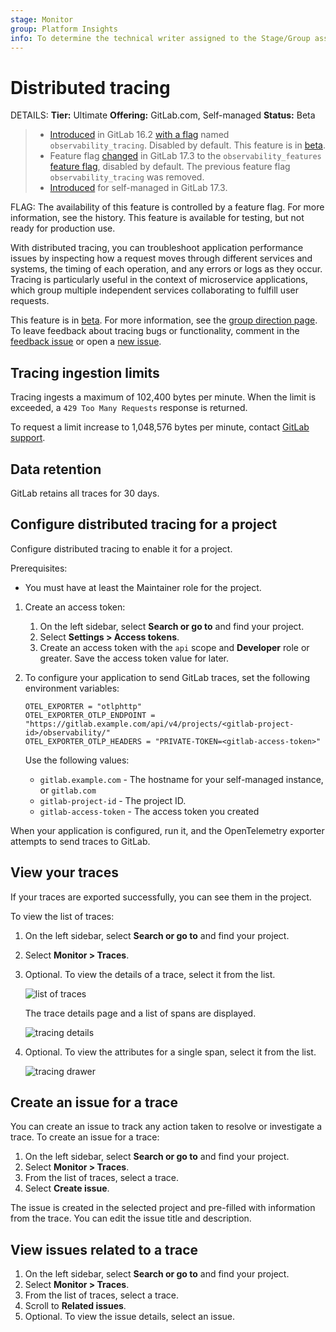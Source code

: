 ```yaml
---
stage: Monitor
group: Platform Insights
info: To determine the technical writer assigned to the Stage/Group associated with this page, see https://handbook.gitlab.com/handbook/product/ux/technical-writing/#assignments
---
```


# Distributed tracing

DETAILS:
**Tier:** Ultimate
**Offering:** GitLab.com, Self-managed
**Status:** Beta

> - [Introduced](https://gitlab.com/gitlab-org/gitlab/-/merge_requests/124966) in GitLab 16.2 [with a flag](../administration/feature_flags.md) named `observability_tracing`. Disabled by default. This feature is in [beta](../policy/experiment-beta-support.md#beta).
> - Feature flag [changed](https://gitlab.com/gitlab-org/gitlab/-/merge_requests/158786) in GitLab 17.3 to the `observability_features` [feature flag](../administration/feature_flags.md), disabled by default. The previous feature flag `observability_tracing` was removed.
> - [Introduced](https://gitlab.com/groups/gitlab-org/opstrace/-/epics/100) for self-managed in GitLab 17.3.

FLAG:
The availability of this feature is controlled by a feature flag.
For more information, see the history.
This feature is available for testing, but not ready for production use.

With distributed tracing, you can troubleshoot application performance issues by inspecting how a request moves through different services and systems, the timing of each operation, and any errors or logs as they occur. Tracing is particularly useful in the context of microservice applications, which group multiple independent services collaborating to fulfill user requests.

This feature is in [beta](../policy/experiment-beta-support.md). For more information, see the [group direction page](https://about.gitlab.com/direction/monitor/observability/). To leave feedback about tracing bugs or functionality, comment in the [feedback issue](https://gitlab.com/gitlab-org/opstrace/opstrace/-/issues/2590) or open a [new issue](https://gitlab.com/gitlab-org/opstrace/opstrace/-/issues/new).

## Tracing ingestion limits

Tracing ingests a maximum of 102,400 bytes per minute.
When the limit is exceeded, a `429 Too Many Requests` response is returned.

To request a limit increase to 1,048,576 bytes per minute, contact [GitLab support](https://about.gitlab.com/support/).

## Data retention

GitLab retains all traces for 30 days.

## Configure distributed tracing for a project

Configure distributed tracing to enable it for a project.

Prerequisites:

- You must have at least the Maintainer role for the project.

1. Create an access token:
   1. On the left sidebar, select **Search or go to** and find your project.
   1. Select **Settings > Access tokens**.
   1. Create an access token with the `api` scope and **Developer** role or greater.
      Save the access token value for later.
1. To configure your application to send GitLab traces, set the following environment variables:

   ```shell
   OTEL_EXPORTER = "otlphttp"
   OTEL_EXPORTER_OTLP_ENDPOINT = "https://gitlab.example.com/api/v4/projects/<gitlab-project-id>/observability/"
   OTEL_EXPORTER_OTLP_HEADERS = "PRIVATE-TOKEN=<gitlab-access-token>"
   ```

   Use the following values:

   - `gitlab.example.com` - The hostname for your self-managed instance, or `gitlab.com`
   - `gitlab-project-id` - The project ID.
   - `gitlab-access-token` - The access token you created

When your application is configured, run it, and the OpenTelemetry exporter attempts to send
traces to GitLab.

## View your traces

If your traces are exported successfully, you can see them in the project.

To view the list of traces:

1. On the left sidebar, select **Search or go to** and find your project.
1. Select **Monitor > Traces**.
1. Optional. To view the details of a trace, select it from the list.

   ![list of traces](img/tracing_list_v16.11.png)

   The trace details page and a list of spans are displayed.

   ![tracing details](img/tracing_details_v16_7.png)

1. Optional. To view the attributes for a single span, select it from the list.

   ![tracing drawer](img/tracing_drawer_v16_7.png)

## Create an issue for a trace

You can create an issue to track any action taken to resolve or investigate a trace. To create an issue for a trace:

1. On the left sidebar, select **Search or go to** and find your project.
1. Select **Monitor > Traces**.
1. From the list of traces, select a trace.
1. Select **Create issue**.

The issue is created in the selected project and pre-filled with information from the trace.
You can edit the issue title and description.

## View issues related to a trace

1. On the left sidebar, select **Search or go to** and find your project.
1. Select **Monitor > Traces**.
1. From the list of traces, select a trace.
1. Scroll to **Related issues**.
1. Optional. To view the issue details, select an issue.
